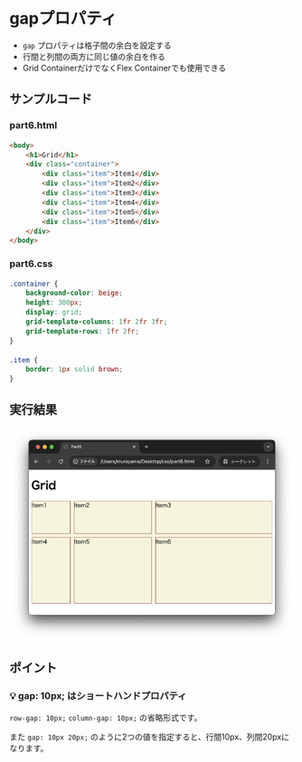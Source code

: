 # gapプロパティ

+ `gap` プロパティは格子間の余白を設定する
+ 行間と列間の両方に同じ値の余白を作る
+ Grid ContainerだけでなくFlex Containerでも使用できる

## サンプルコード

### part6.html

```html
<body>
    <h1>Grid</h1>
    <div class="container">
        <div class="item">Item1</div>
        <div class="item">Item2</div>
        <div class="item">Item3</div>
        <div class="item">Item4</div>
        <div class="item">Item5</div>
        <div class="item">Item6</div>
    </div>
</body>
```

### part6.css

```css
.container {
    background-color: beige;
    height: 300px;
    display: grid;
    grid-template-columns: 1fr 2fr 3fr;
    grid-template-rows: 1fr 2fr;
}

.item {
    border: 1px solid brown;
}
```

## 実行結果

![](https://raw.githubusercontent.com/murayama333/md2slide/refs/heads/main/md/css/part6/img/06.png)

## ポイント

### 💡 gap: 10px; はショートハンドプロパティ

`row-gap: 10px;` `column-gap: 10px;` の省略形式です。

また `gap: 10px 20px;` のように2つの値を指定すると、行間10px、列間20pxになります。
